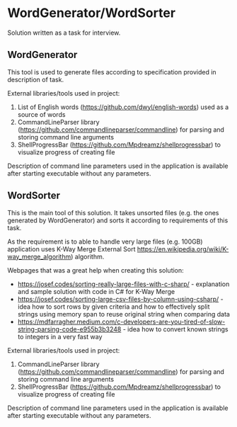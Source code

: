 # WordGenerator/WordSorter

Solution written as a task for interview.

## WordGenerator

This tool is used to generate files according to specification provided in description of task.

External libraries/tools used in project:
1. List of English words (https://github.com/dwyl/english-words) used as a source of words
2. CommandLineParser library (https://github.com/commandlineparser/commandline) for parsing and storing command line arguments
3. ShellProgressBar (https://github.com/Mpdreamz/shellprogressbar) to visualize progress of creating file

Description of command line parameters used in the application is available after starting executable without any parameters.

## WordSorter

This is the main tool of this solution. It takes unsorted files (e.g. the ones generated by WordGenerator) and sorts it according to requirements of this task.

As the requirement is to able to handle very large files (e.g. 100GB) application uses K-Way Merge External Sort https://en.wikipedia.org/wiki/K-way_merge_algorithm) algorithm.

Webpages that was a great help when creating this solution:
* https://josef.codes/sorting-really-large-files-with-c-sharp/ - explanation and sample solution with code in C# for K-Way Merge
* https://josef.codes/sorting-large-csv-files-by-column-using-csharp/ - idea how to sort rows by given criteria and how to effectively split strings using memory span to reuse original string when comparing data
* https://mdfarragher.medium.com/c-developers-are-you-tired-of-slow-string-parsing-code-e955b3b3248 - idea how to convert known strings to integers in a very fast way

External libraries/tools used in project:
1. CommandLineParser library (https://github.com/commandlineparser/commandline) for parsing and storing command line arguments
2. ShellProgressBar (https://github.com/Mpdreamz/shellprogressbar) to visualize progress of creating file

Description of command line parameters used in the application is available after starting executable without any parameters.
